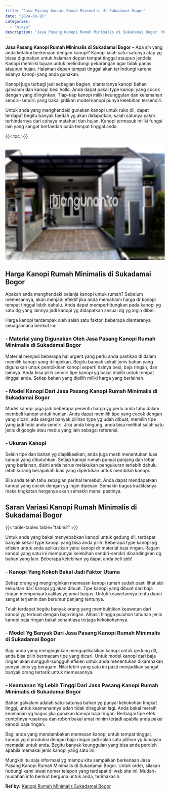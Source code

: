 ```yaml
---
title: "Jasa Pasang Kanopi Rumah Minimalis di Sukadamai Bogor"
date: "2024-08-26"
categories: 
  - "biaya"
description: "Jasa Pasang Kanopi Rumah Minimalis di Sukadamai Bogor. Mungkin itu saja informasi yg mampu kita sampaikan berkenaan Jasa Pasang Kanopi Rumah Minimalis di Suk..."
---
```


**Jasa Pasang Kanopi Rumah Minimalis di Sukadamai Bogor** – Apa sih yang anda ketahui berkenaan dengan kanopi? Kanopi ialah satu-satunya atap yg biasa digunakan untuk halaman depan tempat tinggal ataupun jendela. Kanopi memiliki tujuan untuk melindungi pekarangan agar tidak panas ataupun hujan. Halaman depan tempat tinggal akan terlindungi karena adanya kanopi yang anda gunakan.

Kanopi juga terbagi jadi sebagian bagian, diantaranya kanopi bahan galvalum dan kanopi besi hollo. Anda dapat pakai type kanopi yang cocok dengan yang diinginkan. Tiap-tiap kanopi miliki keunggulan dan kelemahan sendiri-sendiri yang bakal jadikan model kanopi punya kelebihan tersendiri.

Untuk anda yang menghendaki gunakan kanopi untuk ruko dll, dapat terdapat begitu banyak faedah yg akan didapatkan, salah satunya yakni terhindarnya dari cahaya matahari dan hujan. Kanopi termasuk miliki fungsi lain yang sangat berfaedah pada tempat tinggal anda.

{{< toc >}}

![Jasa Pasang Kanopi Rumah Minimalis di Sukadamai Bogor](/images/harga-kanopi-minimalis-29.png)

## Harga Kanopi Rumah Minimalis di Sukadamai Bogor

Apakah anda menghendaki belanja kanopi untuk rumah? Sebelum memesannya, akan menjadi efektif jika anda memahami harga dr kanopi tempat tinggal lebih dahulu. Anda dapat memperhitungkan pada kanopi yg satu dg yang lainnya jadi kanopi yg didapatkan sesuai dg yg ingin dibeli.

Harga kanopi terdampak oleh salah satu faktor, beberapa diantaranya sebagaimana berikut ini:

### \- Material yang Digunakan Oleh Jasa Pasang Kanopi Rumah Minimalis di Sukadamai Bogor

Material menjadi beberapa hal urgent yang perlu anda pastikan di dalam memilih kanopi yang diinginkan. Begitu banyak sekali jenis bahan yang digunakan untuk pembikinan kanopi seperti halnya besi, baja ringan, dan lainnya. Anda bisa pilih sendiri tipe kanopi yg bakal dipilih untuk tempat tinggal anda. Setiap bahan yang dipilih miliki harga yang berlainan.

### \- Model Kanopi Dari Jasa Pasang Kanopi Rumah Minimalis di Sukadamai Bogor

Model kanopi juga jadi beberapa penentu harga yg perlu anda tahu dalam membeli kanopi untuk hunian. Anda dapat memilih tipe yang cocok dengan yang dicari, ada sangat banyak pilihan type yg udah dibuat, memilih tipe yang jadi hobi anda sendiri. Jika anda bingung, anda bisa melihat salah satu jenis di google atau media yang lain sebagai referensi.

### \- Ukuran Kanopi

Selain tipe dan bahan yg diaplikasikan, anda juga mesti menentukan luas kanopi yang dibutuhkan. Setiap kanopi rumah punyai panjang dan lebar yang berlainan, disini anda harus melakukan pengukuran terlebih dahulu lebih kurang berapakah luas yang diperlukan untuk membikin kanopi.

Bila anda telah tahu sebagian perihal tersebut. Anda dapat mendapatkan kanopi yang cocok dengan yg ingin dipesan. Semakin bagus kualitasnya maka tingkatan harganya akan semakin mahal pastinya.

## Saran Variasi Kanopi Rumah Minimalis di Sukadamai Bogor

{{< table-tables table="table2" >}}

Untuk anda yang bakal menyebabkan kanopi untuk gedung dll, terdapat banyak sekali type kanopi yang bisa anda pilih. Beberapa type kanopi yg efisien untuk anda aplikasikan yaitu kanopi dr material baja ringan. Ragam kanopi yang satu ini mempunyai kelebihan sendiri-sendiri dibandingkan dg bahan yang lain. Beberapa kelebihan yg dapat anda beli sbb!

### \- Kanopi Yang Kokoh Bakal Jadi Faktor Utama

Setiap orang yg menginginkan memesan kanopi rumah sudah pasti lihat sisi kekuatan dari kanopi yg akan dibuat. Tipe kanopi yang dibuat dari baja ringan mempunyai kualitas yg amat bagus. Untuk keawetannya tentu dapat sangat terjamin dan berumur panjang tentunya.

Telah terdapat begitu banyak orang yang membuktikan keawetan dari kanopi yg terbuat dengan baja ringan. Alhasil hingga puluhan tahunan jenis kanopi baja ringan bakal senantiasa terjaga kekokohannya.

### \- Model Yg Banyak Dari Jasa Pasang Kanopi Rumah Minimalis di Sukadamai Bogor

Bagi anda yang menginginkan mengaplikasikan kanopi untuk gedung dll, anda bisa pilih bermacam tipe yang dicari. Untuk model kanopi dari baja ringan akan sungguh-sungguh efisien untuk anda menentukan dikarenakan punyai jenis yg beragam. Nilai lebih yang satu ini pasti menjadikan sangat banyak orang tertarik untuk memesannya.

### \- Keamanan Yg Lebih Tinggi Dari Jasa Pasang Kanopi Rumah Minimalis di Sukadamai Bogor

Bahan galvalum adalah satu-satunya bahan yg punyai kekokohan tingkat tinggi, untuk keamanannya udah tidak diragukan lagi. Anda bakal meraih keamanan yg bagus jika gunakan kanopi baja ringan. Berbagai tipe efek contohnya rusaknya dan roboh bakal amat minim terjadi apabila anda pakai kanopi baja ringan.

Bagi anda yang mendambakan memesan kanopi untuk tempat tinggal, kanopi yg diproduksi dengan baja ringan jadi salah satu pilihan yg lumayan memadai untuk anda. Begitu banyak keunggulan yang bisa anda peroleh apabila memakai jenis kanopi yang satu ini.

Mungkin itu saja informasi yg mampu kita sampaikan berkenaan Jasa Pasang Kanopi Rumah Minimalis di Sukadamai Bogor. Untuk order, silakan hubungi kami lewat nomer telepon yang terdapat di web site ini. Mudah-mudahan info berikut berguna untuk anda, terimakasih.

**Ref by:**  [Kanopi Rumah Minimalis Sukadamai Bogor](https://id.wikipedia.org/wiki/Kanopi)
